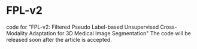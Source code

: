 # FPL-v2
code for "FPL-v2: Filtered Pseudo Label-based Unsupervised Cross-Modality Adaptation for 3D Medical Image Segmentation"
The code will be released soon after the article is accepted.
